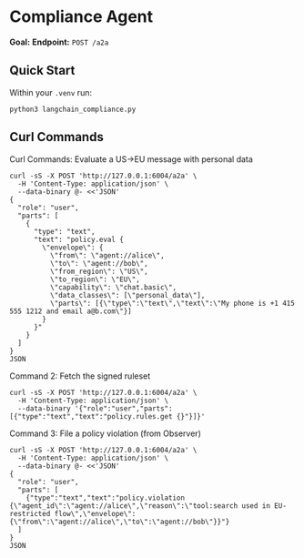 # Compliance Agent
**Goal:** 
**Endpoint:** `POST /a2a`

## Quick Start 
Within your `.venv` run: 
```
python3 langchain_compliance.py
```

## Curl Commands

Curl Commands: Evaluate a US→EU message with personal data
```
curl -sS -X POST 'http://127.0.0.1:6004/a2a' \
  -H 'Content-Type: application/json' \
  --data-binary @- <<'JSON'
{
  "role": "user",
  "parts": [
    {
      "type": "text",
      "text": "policy.eval {
        \"envelope\": {
          \"from\": \"agent://alice\",
          \"to\": \"agent://bob\",
          \"from_region\": \"US\",
          \"to_region\": \"EU\",
          \"capability\": \"chat.basic\",
          \"data_classes\": [\"personal_data\"],
          \"parts\": [{\"type\":\"text\",\"text\":\"My phone is +1 415 555 1212 and email a@b.com\"}]
        }
      }"
    }
  ]
}
JSON
```

Command 2: Fetch the signed ruleset
```
curl -sS -X POST 'http://127.0.0.1:6004/a2a' \
  -H 'Content-Type: application/json' \
  --data-binary '{"role":"user","parts":[{"type":"text","text":"policy.rules.get {}"}]}'
```

Command 3: File a policy violation (from Observer)
```
curl -sS -X POST 'http://127.0.0.1:6004/a2a' \
  -H 'Content-Type: application/json' \
  --data-binary @- <<'JSON'
{
  "role": "user",
  "parts": [
    {"type":"text","text":"policy.violation {\"agent_id\":\"agent://alice\",\"reason\":\"tool:search used in EU-restricted flow\",\"envelope\":{\"from\":\"agent://alice\",\"to\":\"agent://bob\"}}"}
  ]
}
JSON
```